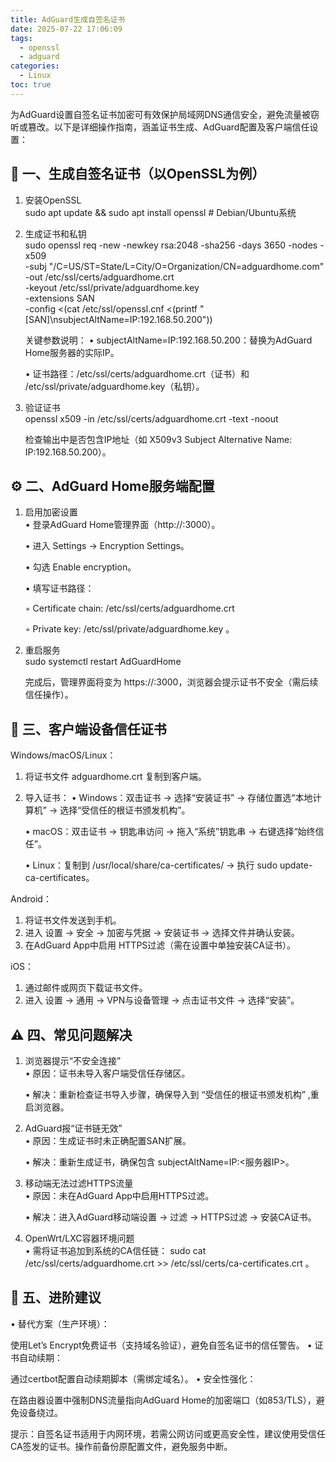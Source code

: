 ```yaml
---
title: AdGuard生成自签名证书
date: 2025-07-22 17:06:09
tags:
  - openssl
  - adguard
categories:
  - Linux
toc: true
---
```


为AdGuard设置自签名证书加密可有效保护局域网DNS通信安全，避免流量被窃听或篡改。以下是详细操作指南，涵盖证书生成、AdGuard配置及客户端信任设置：

<!-- more -->


## 🔐 一、生成自签名证书（以OpenSSL为例）

1. 安装OpenSSL  
   sudo apt update && sudo apt install openssl  # Debian/Ubuntu系统
   

2. 生成证书和私钥  
   sudo openssl req -new -newkey rsa:2048 -sha256 -days 3650 -nodes -x509 \
     -subj "/C=US/ST=State/L=City/O=Organization/CN=adguardhome.com" \
     -out /etc/ssl/certs/adguardhome.crt \
     -keyout /etc/ssl/private/adguardhome.key \
     -extensions SAN \
     -config <(cat /etc/ssl/openssl.cnf <(printf "[SAN]\nsubjectAltName=IP:192.168.50.200"))
   
   关键参数说明：
   • subjectAltName=IP:192.168.50.200：替换为AdGuard Home服务器的实际IP。

   • 证书路径：/etc/ssl/certs/adguardhome.crt（证书）和 /etc/ssl/private/adguardhome.key（私钥）。

3. 验证证书  
   openssl x509 -in /etc/ssl/certs/adguardhome.crt -text -noout
   
   检查输出中是否包含IP地址（如 X509v3 Subject Alternative Name: IP:192.168.50.200）。

## ⚙️ 二、AdGuard Home服务端配置

1. 启用加密设置  
   • 登录AdGuard Home管理界面（http://<IP>:3000）。

   • 进入 Settings → Encryption Settings。

   • 勾选 Enable encryption。

   • 填写证书路径：

     ◦ Certificate chain: /etc/ssl/certs/adguardhome.crt

     ◦ Private key: /etc/ssl/private/adguardhome.key 。

2. 重启服务  
   sudo systemctl restart AdGuardHome
   
   完成后，管理界面将变为 https://<IP>:3000，浏览器会提示证书不安全（需后续信任操作）。

## 📱 三、客户端设备信任证书

Windows/macOS/Linux：

1. 将证书文件 adguardhome.crt 复制到客户端。
2. 导入证书：
   • Windows：双击证书 → 选择“安装证书” → 存储位置选“本地计算机” → 选择“受信任的根证书颁发机构”。

   • macOS：双击证书 → 钥匙串访问 → 拖入“系统”钥匙串 → 右键选择“始终信任”。

   • Linux：复制到 /usr/local/share/ca-certificates/ → 执行 sudo update-ca-certificates。

Android：

1. 将证书文件发送到手机。
2. 进入 设置 → 安全 → 加密与凭据 → 安装证书 → 选择文件并确认安装。
3. 在AdGuard App中启用 HTTPS过滤（需在设置中单独安装CA证书）。

iOS：

1. 通过邮件或网页下载证书文件。
2. 进入 设置 → 通用 → VPN与设备管理 → 点击证书文件 → 选择“安装”。

## ⚠️ 四、常见问题解决

1. 浏览器提示“不安全连接”  
   • 原因：证书未导入客户端受信任存储区。  

   • 解决：重新检查证书导入步骤，确保导入到 “受信任的根证书颁发机构” ,重启浏览器。

2. AdGuard报“证书链无效”  
   • 原因：生成证书时未正确配置SAN扩展。  

   • 解决：重新生成证书，确保包含 subjectAltName=IP:<服务器IP>。

3. 移动端无法过滤HTTPS流量  
   • 原因：未在AdGuard App中启用HTTPS过滤。  

   • 解决：进入AdGuard移动端设置 → 过滤 → HTTPS过滤 → 安装CA证书。

4. OpenWrt/LXC容器环境问题  
   • 需将证书追加到系统的CA信任链：
     sudo cat /etc/ssl/certs/adguardhome.crt >> /etc/ssl/certs/ca-certificates.crt
     。

## 💎 五、进阶建议

• 替代方案（生产环境）：  

  使用Let’s Encrypt免费证书（支持域名验证），避免自签名证书的信任警告。
• 证书自动续期：  

  通过certbot配置自动续期脚本（需绑定域名）。
• 安全性强化：  

  在路由器设置中强制DNS流量指向AdGuard Home的加密端口（如853/TLS），避免设备绕过。

提示：自签名证书适用于内网环境，若需公网访问或更高安全性，建议使用受信任CA签发的证书。操作前备份原配置文件，避免服务中断。